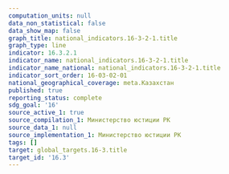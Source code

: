 ```yaml
---
computation_units: null
data_non_statistical: false
data_show_map: false
graph_title: national_indicators.16-3-2-1.title
graph_type: line
indicator: 16.3.2.1
indicator_name: national_indicators.16-3-2-1.title
indicator_name_national: national_indicators.16-3-2-1.title
indicator_sort_order: 16-03-02-01
national_geographical_coverage: meta.Казахстан
published: true
reporting_status: complete
sdg_goal: '16'
source_active_1: true
source_compilation_1: Министерство юстиции РК
source_data_1: null
source_implementation_1: Министерство юстиции РК
tags: []
target: global_targets.16-3.title
target_id: '16.3'
---
```

